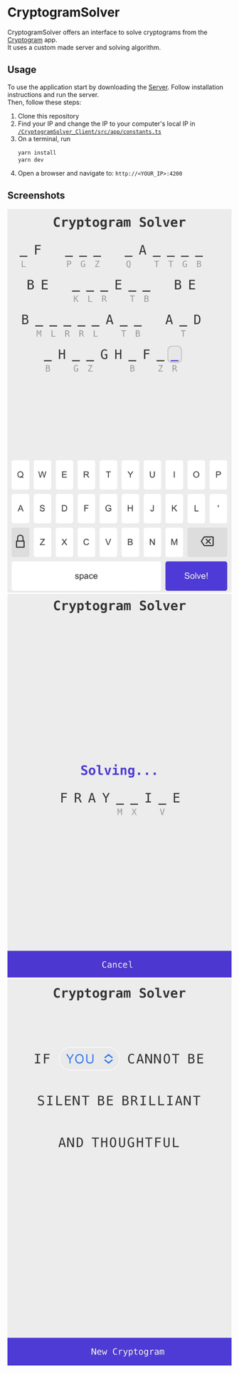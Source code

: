 # CryptogramSolver

CryptogramSolver offers an interface to solve cryptograms from the [Cryptogram](https://apps.apple.com/tr/app/cryptogram-decrypt-quotes/id1549190465) app.  
It uses a custom made server and solving algorithm.

## Usage

To use the application start by downloading the [Server](https://github.com/SimonRobs/CryptogramSolver_Server). Follow installation instructions and run the server.  
Then, follow these steps:

1. Clone this repository
2. Find your IP and change the IP to your computer's local IP in [`/CryptogramSolver_Client/src/app/constants.ts`](./src/app/constants.ts)
3. On a terminal, run
    ```
    yarn install
    yarn dev
    ```
4. Open a browser and navigate to: `http://<YOUR_IP>:4200`

## Screenshots

<img src='./src/assets/images/Input.jpg'>
<img src='./src/assets/images/Loading.jpg'>
<img src='./src/assets/images/Result.jpg'>
